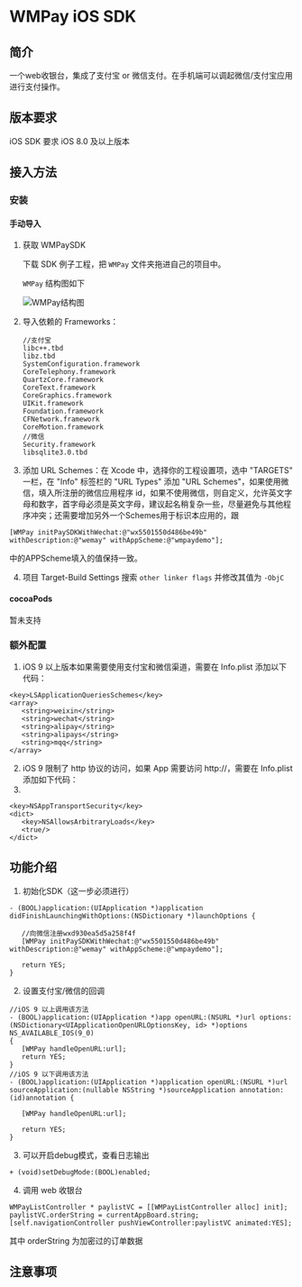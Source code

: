 # WMPay iOS SDK

## 简介

一个web收银台，集成了支付宝 or 微信支付。在手机端可以调起微信/支付宝应用进行支付操作。

## 版本要求
iOS SDK 要求 iOS 8.0 及以上版本

## 接入方法

### 安装

#### 手动导入
1. 获取 WMPaySDK
   
   下载 SDK 例子工程，把 `WMPay` 文件夹拖进自己的项目中。
   
   `WMPay` 结构图如下
   
    ![WMPay结构图](http://ww2.sinaimg.cn/large/006y8mN6gw1f9ueibeog6j30ea080gm7.jpg)
   
2. 导入依赖的 Frameworks：
   
   ```objc
   //支付宝
   libc++.tbd
   libz.tbd
   SystemConfiguration.framework
   CoreTelephony.framework
   QuartzCore.framework
   CoreText.framework
   CoreGraphics.framework
   UIKit.framework
   Foundation.framework
   CFNetwork.framework
   CoreMotion.framework
   //微信
   Security.framework
   libsqlite3.0.tbd
   ```
3. 添加 URL Schemes：在 Xcode 中，选择你的工程设置项，选中 "TARGETS" 一栏，在 "Info" 标签栏的 "URL Types" 添加 "URL Schemes"，如果使用微信，填入所注册的微信应用程序 id，如果不使用微信，则自定义，允许英文字母和数字，首字母必须是英文字母，建议起名稍复杂一些，尽量避免与其他程序冲突；还需要增加另外一个Schemes用于标识本应用的，跟
       
  ```
  [WMPay initPaySDKWithWechat:@"wx5501550d486be49b" withDescription:@"wemay" withAppScheme:@"wmpaydemo"];
  ```
 
 中的APPScheme填入的值保持一致。

4. 项目 Target-Build Settings 搜索 `other linker flags` 并修改其值为 `-ObjC`

#### cocoaPods
暂未支持

### 额外配置
1. iOS 9 以上版本如果需要使用支付宝和微信渠道，需要在 Info.plist 添加以下代码：

 ```objc
 <key>LSApplicationQueriesSchemes</key>
<array>
    <string>weixin</string>
    <string>wechat</string>
    <string>alipay</string>
    <string>alipays</string>
    <string>mqq</string>
</array>
 ```
2. iOS 9 限制了 http 协议的访问，如果 App 需要访问 http://，需要在 Info.plist 添加如下代码：
3. 
 ```objc
 <key>NSAppTransportSecurity</key>
<dict>
    <key>NSAllowsArbitraryLoads</key>
    <true/>
</dict>
 ```
 
## 功能介绍
1. 初始化SDK（这一步必须进行）

 ```objc
 - (BOOL)application:(UIApplication *)application didFinishLaunchingWithOptions:(NSDictionary *)launchOptions {
    
    //向微信注册wxd930ea5d5a258f4f
    [WMPay initPaySDKWithWechat:@"wx5501550d486be49b" withDescription:@"wemay" withAppScheme:@"wmpaydemo"];
    
    return YES;
}
 ```
2. 设置支付宝/微信的回调

 ```objc
 //iOS 9 以上调用该方法
 - (BOOL)application:(UIApplication *)app openURL:(NSURL *)url options:(NSDictionary<UIApplicationOpenURLOptionsKey, id> *)options NS_AVAILABLE_IOS(9_0)
{
    [WMPay handleOpenURL:url];
    return YES;
}
//iOS 9 以下调用该方法
- (BOOL)application:(UIApplication *)application openURL:(NSURL *)url sourceApplication:(nullable NSString *)sourceApplication annotation:(id)annotation {
    
    [WMPay handleOpenURL:url];

    return YES;
}
 ```
3. 可以开启debug模式，查看日志输出

 ```objc
 + (void)setDebugMode:(BOOL)enabled;
 ```
 
4. 调用 web 收银台

 ```objc
WMPayListController * paylistVC = [[WMPayListController alloc] init];
 paylistVC.orderString = currentAppBoard.string;
 [self.navigationController pushViewController:paylistVC animated:YES];
 ```
 其中 orderString 为加密过的订单数据
## 注意事项
